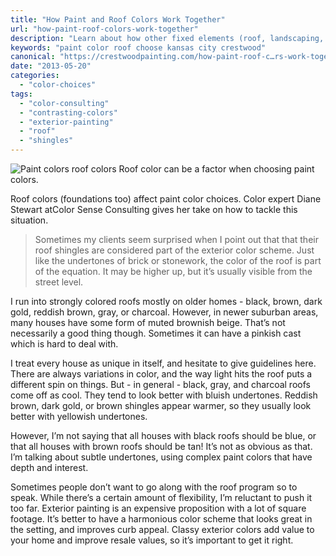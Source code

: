 ```yaml
---
title: "How Paint and Roof Colors Work Together"
url: "how-paint-roof-colors-work-together"
description: "Learn about how other fixed elements (roof, landscaping, foundation, etc.) can affect exterior paint color choices."
keywords: "paint color roof choose kansas city crestwood"
canonical: "https://crestwoodpainting.com/how-paint-roof-c…rs-work-together/"
date: "2013-05-20"
categories:
  - "color-choices"
tags:
  - "color-consulting"
  - "contrasting-colors"
  - "exterior-painting"
  - "roof"
  - "shingles"
---
```


![Paint colors roof colors](/images/paint-colors-roof-colors.webp) Roof color can be a factor when choosing paint colors.

Roof colors (foundations too) affect paint color choices. Color expert Diane Stewart atColor Sense Consulting gives her take on how to tackle this situation.

> Sometimes my clients seem surprised when I point out that that their roof shingles are considered part of the exterior color scheme. Just like the undertones of brick or stonework, the color of the roof is part of the equation. It may be higher up, but it’s usually visible from the street level.

I run into strongly colored roofs mostly on older homes - black, brown, dark gold, reddish brown, gray, or charcoal. However, in newer suburban areas, many houses have some form of muted brownish beige. That’s not necessarily a good thing though. Sometimes it can have a pinkish cast which is hard to deal with.

I treat every house as unique in itself, and hesitate to give guidelines here. There are always variations in color, and the way light hits the roof puts a different spin on things. But - in general - black, gray, and charcoal roofs come off as cool. They tend to look better with bluish undertones. Reddish brown, dark gold, or brown shingles appear warmer, so they usually look better with yellowish undertones.

However, I’m not saying that all houses with black roofs should be blue, or that all houses with brown roofs should be tan! It’s not as obvious as that. I’m talking about subtle undertones, using complex paint colors that have depth and interest.

Sometimes people don’t want to go along with the roof program so to speak. While there’s a certain amount of flexibility, I’m reluctant to push it too far. Exterior painting is an expensive proposition with a lot of square footage. It’s better to have a harmonious color scheme that looks great in the setting, and improves curb appeal. Classy exterior colors add value to your home and improve resale values, so it’s important to get it right.
